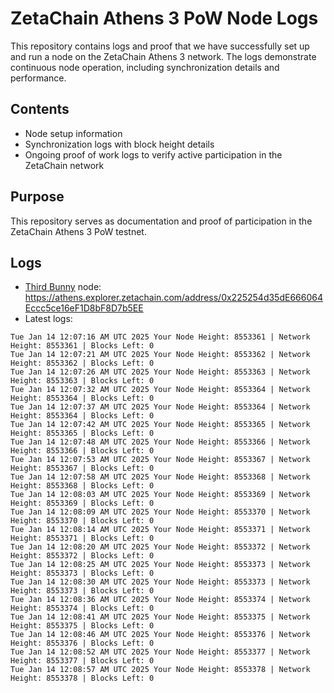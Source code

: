 # ZetaChain Athens 3 PoW Node Logs
This repository contains logs and proof that we have successfully set up and run a node on the ZetaChain Athens 3 network. The logs demonstrate continuous node operation, including synchronization details and performance.

## Contents
- Node setup information
- Synchronization logs with block height details
- Ongoing proof of work logs to verify active participation in the ZetaChain network

## Purpose
This repository serves as documentation and proof of participation in the ZetaChain Athens 3 PoW testnet.

## Logs

- [Third Bunny](https://thirdbunny.xyz/) node: https://athens.explorer.zetachain.com/address/0x225254d35dE666064Eccc5ce16eF1D8bF8D7b5EE
- Latest logs:
```
Tue Jan 14 12:07:16 AM UTC 2025 Your Node Height: 8553361 | Network Height: 8553361 | Blocks Left: 0
Tue Jan 14 12:07:21 AM UTC 2025 Your Node Height: 8553362 | Network Height: 8553362 | Blocks Left: 0
Tue Jan 14 12:07:26 AM UTC 2025 Your Node Height: 8553363 | Network Height: 8553363 | Blocks Left: 0
Tue Jan 14 12:07:32 AM UTC 2025 Your Node Height: 8553364 | Network Height: 8553364 | Blocks Left: 0
Tue Jan 14 12:07:37 AM UTC 2025 Your Node Height: 8553364 | Network Height: 8553364 | Blocks Left: 0
Tue Jan 14 12:07:42 AM UTC 2025 Your Node Height: 8553365 | Network Height: 8553365 | Blocks Left: 0
Tue Jan 14 12:07:48 AM UTC 2025 Your Node Height: 8553366 | Network Height: 8553366 | Blocks Left: 0
Tue Jan 14 12:07:53 AM UTC 2025 Your Node Height: 8553367 | Network Height: 8553367 | Blocks Left: 0
Tue Jan 14 12:07:58 AM UTC 2025 Your Node Height: 8553368 | Network Height: 8553368 | Blocks Left: 0
Tue Jan 14 12:08:03 AM UTC 2025 Your Node Height: 8553369 | Network Height: 8553369 | Blocks Left: 0
Tue Jan 14 12:08:09 AM UTC 2025 Your Node Height: 8553370 | Network Height: 8553370 | Blocks Left: 0
Tue Jan 14 12:08:14 AM UTC 2025 Your Node Height: 8553371 | Network Height: 8553371 | Blocks Left: 0
Tue Jan 14 12:08:20 AM UTC 2025 Your Node Height: 8553372 | Network Height: 8553372 | Blocks Left: 0
Tue Jan 14 12:08:25 AM UTC 2025 Your Node Height: 8553373 | Network Height: 8553373 | Blocks Left: 0
Tue Jan 14 12:08:30 AM UTC 2025 Your Node Height: 8553373 | Network Height: 8553373 | Blocks Left: 0
Tue Jan 14 12:08:36 AM UTC 2025 Your Node Height: 8553374 | Network Height: 8553374 | Blocks Left: 0
Tue Jan 14 12:08:41 AM UTC 2025 Your Node Height: 8553375 | Network Height: 8553375 | Blocks Left: 0
Tue Jan 14 12:08:46 AM UTC 2025 Your Node Height: 8553376 | Network Height: 8553376 | Blocks Left: 0
Tue Jan 14 12:08:52 AM UTC 2025 Your Node Height: 8553377 | Network Height: 8553377 | Blocks Left: 0
Tue Jan 14 12:08:57 AM UTC 2025 Your Node Height: 8553378 | Network Height: 8553378 | Blocks Left: 0
```
